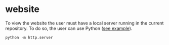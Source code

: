 # website

To view the website the user must have a local server running in the current repository. To do so, the user can use Python ([see example](https://developer.mozilla.org/fr/docs/Apprendre/Common_questions/configurer_un_serveur_de_test_local)).
```python 
python -m http.server
```
